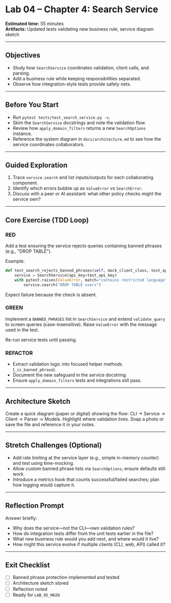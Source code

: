 # Lab 04 – Chapter 4: Search Service

**Estimated time:** 55 minutes  
**Artifacts:** Updated tests validating new business rule, service diagram sketch

---

## Objectives
- Study how `SearchService` coordinates validation, client calls, and parsing.
- Add a business rule while keeping responsibilities separated.
- Observe how integration-style tests provide safety nets.

---

## Before You Start
- Run `pytest tests/test_search_service.py -v`.
- Skim the `SearchService` docstrings and note the validation flow.
- Review how `apply_domain_filters` returns a new `SearchOptions` instance.
- Reference the system diagram in `docs/architecture.md` to see how the service coordinates collaborators.

---

## Guided Exploration
1. Trace `service.search` and list inputs/outputs for each collaborating component.
2. Identify which errors bubble up as `ValueError` vs `SearchError`.
3. Discuss with a peer or AI assistant: what other policy checks might the service own?

---

## Core Exercise (TDD Loop)
### RED
Add a test ensuring the service rejects queries containing banned phrases (e.g., "DROP TABLE").

Example:
```python
def test_search_rejects_banned_phrases(self, mock_client_class, test_api_key):
    service = SearchService(api_key=test_api_key)
    with pytest.raises(ValueError, match="contains restricted language"):
        service.search("DROP TABLE users")
```
Expect failure because the check is absent.

### GREEN
Implement a `BANNED_PHRASES` list in `SearchService` and extend `validate_query` to screen queries (case-insensitive). Raise `ValueError` with the message used in the test.

Re-run service tests until passing.

### REFACTOR
- Extract validation logic into focused helper methods (`_is_banned_phrase`).
- Document the new safeguard in the service docstring.
- Ensure `apply_domain_filters` tests and integrations still pass.

---

## Architecture Sketch
Create a quick diagram (paper or digital) showing the flow: CLI → Service → Client → Parser → Models. Highlight where validation lives. Snap a photo or save the file and reference it in your notes.

---

## Stretch Challenges (Optional)
- Add rate limiting at the service layer (e.g., simple in-memory counter) and test using time-mocking.
- Allow custom banned phrase lists via `SearchOptions`; ensure defaults still work.
- Introduce a metrics hook that counts successful/failed searches; plan how logging would capture it.

---

## Reflection Prompt
Answer briefly:
- Why does the service—not the CLI—own validation rules?
- How do integration tests differ from the unit tests earlier in the file?
- What new business rule would you add next, and where would it live?
- How might this service evolve if multiple clients (CLI, web, API) called it?

---

## Exit Checklist
- [ ] Banned phrase protection implemented and tested
- [ ] Architecture sketch stored
- [ ] Reflection noted
- [ ] Ready for `LAB_05_MAIN`
